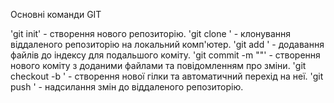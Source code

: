 Основні команди GIT

'git init' - створення нового репозиторію.
'git clone <url>' - клонування віддаленого репозиторію на локальний комп'ютер.
'git add <file>' - додавання файлів до індексу для подальшого коміту.
'git commit -m "<message>"' - створення нового коміту з доданими файлами та повідомленням про зміни.
'git checkout -b <branch>' - створення нової гілки та автоматичний перехід на неї.
'git push <remote> <branch>' - надсилання змін до віддаленого репозиторію.
